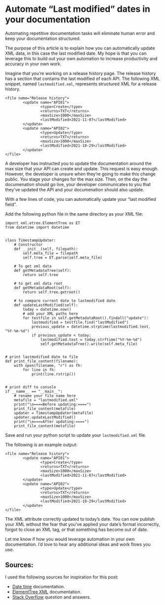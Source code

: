 # Automate “Last modified” dates in your documentation


Automating repetitive documentation tasks will eliminate human error and keep your documentation structured. 


The purpose of this article is to explain how you can automatically update XML data, in this case the last modified date. My hope is that you can leverage this to build out your own automation to increase productivity and accuracy in your own work.

Imagine that you’re working on a release history page. The release history has a section that contains the last modified of each API. 
The following XML snippet, named `lastmodified.xml`, represents structured XML for a release history.

```
<file name="Release history">
        <update name="API01">
                <type>Create</type>
                <returns>TXT</returns>
                <maxSize>1000</maxSize>
                <lastModified>2021-11-07</lastModified>
        </update>
        <update name="API02">
                <type>Update</type>
                <returns>TXT</returns>
                <maxSize>1000</maxSize>
                <lastModified>2021-10-29</lastModified>
        </update>
</file>
```

A developer has instructed you to update the documentation around the max size that your API can create and update. This request is easy enough. However, the developer is unsure when they’re going to make this change public. 
You stage your changes for the max size. Then, on the day the documenation should go live, your developer communicates to you that they’ve updated the API and your documenation should also update. 

With a few lines of code, you can automatically update your “last modified field”.

Add the following python file in the same directory as your XML file:

```
import xml.etree.ElementTree as ET
from datetime import datetime


class TimestampUpdater:
    # Constructor
    def __init__(self, filepath):
        self.meta_file = filepath
        self.tree = ET.parse(self.meta_file)

    # To get xml data
    def getMetadataTree(self):
        return self.tree

    # to get xml data root
    def getMetadataRoot(self):
        return self.tree.getroot()

    # to compare current date to lastmodified date
    def updateLastModified(self):
        today = datetime.now()
        # add your XML paths here
        for testfile in self.getMetadataRoot().findall("update"):
            lastmodified = testfile.find("lastModified")
            previous_update = datetime.strptime(lastmodified.text, "%Y-%m-%d")
            if previous_update < today:
                lastmodified.text = today.strftime("%Y-%m-%d")
                self.getMetadataTree().write(self.meta_file)


# print lastmodified date to file
def print_file_content(filename):
    with open(filename, "r") as fh:
        for line in fh:
            print(line.rstrip())


# print diff to console
if __name__ == "__main__":
    # rename your file name here
    metafile = "lastmodified.xml"
    print("\n====Before updating:====")
    print_file_content(metafile)
    updater = TimestampUpdater(metafile)
    updater.updateLastModified()
    print("\n====After updating:====")
    print_file_content(metafile)
```

Save and run your python script to update your `lastmodified.xml` file. 

The following is an example output:

```
<file name="Release history">
        <update name="API01">
                <type>Create</type>
                <returns>TXT</returns>
                <maxSize>1000</maxSize>
                <lastModified>2021-11-07</lastModified>
        </update>
        <update name="API02">
                <type>Update</type>
                <returns>TXT</returns>
                <maxSize>1000</maxSize>
                <lastModified>2021-10-29</lastModified>
        </update>
</file>
```

The XML attribute correctly updated to today’s date. You can now publish your XML without the fear that you’ve applied your date’s format incorrectly, forgot to close an XML tag, or that something has become out of date.



Let me know if how you would leverage automation in your own documentation. I’d love to hear any additional ideas and work flows you use. 

## Sources:

I used the following sources for inspiration for this post:

* [Date time](https://docs.python.org/3/library/datetime.html) documentation. 
* [ElementTree XML](https://docs.python.org/3/library/xml.etree.elementtree.html) documentation. 
* [Stack Overflow](https://stackoverflow.com/questions/63605557/updating-xml-node-value-using-the-condition-in-python) question and answers.

